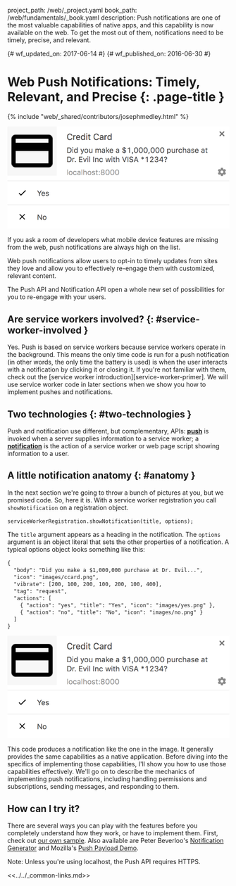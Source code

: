project_path: /web/_project.yaml
book_path: /web/fundamentals/_book.yaml
description: Push notifications are one of the most valuable capabilities of native apps, and this capability is now available on the web. To get the most out of them, notifications need to be timely, precise, and relevant.

{# wf_updated_on: 2017-06-14 #}
{# wf_published_on: 2016-06-30 #}

# Web Push Notifications: Timely, Relevant, and Precise {: .page-title }

{% include "web/_shared/contributors/josephmedley.html" %}


<img src="images/cc-good.png" alt="Example Notification" class="attempt-right">

If you ask a room of developers what mobile device features are missing from
the web, push notifications are always high on the list.

Web push notifications allow users to opt-in to timely updates from sites
they love and allow you to effectively re-engage them with customized,
relevant content.

The Push API and Notification API open a whole new set of possibilities for
you to re-engage with your users.

## Are service workers involved? {: #service-worker-involved }

Yes. Push is based on service workers because service workers operate in the
background. This means the only time code is run for a push notification (in
other words, the only time the battery is used) is when the user interacts with
a notification by clicking it or closing it.   If you're not familiar with them,
check out the  [service worker introduction][service-worker-primer]. We will use
service worker code in later sections when we show you how to implement pushes
and notifications.

## Two technologies {: #two-technologies }

Push and notification use different, but complementary, APIs:
[**push**](https://developer.mozilla.org/en-US/docs/Web/API/Push_API) is
invoked when a server supplies information to a service worker; a
[**notification**](https://developer.mozilla.org/en-US/docs/Web/API/Notifications_API)
is the action of a service worker or web page script showing information
to a user.

## A little notification anatomy {: #anatomy }

In the next section we're going to throw a bunch of pictures at you, but we
promised code. So, here it is. With a service worker registration you call
`showNotification` on a registration object.


    serviceWorkerRegistration.showNotification(title, options);


The `title` argument appears as a heading in the notification. The `options`
argument is an object literal that sets the other properties of a notification.
A typical options object looks something like this:


    {
      "body": "Did you make a $1,000,000 purchase at Dr. Evil...",
      "icon": "images/ccard.png",
      "vibrate": [200, 100, 200, 100, 200, 100, 400],
      "tag": "request",
      "actions": [
        { "action": "yes", "title": "Yes", "icon": "images/yes.png" },
        { "action": "no", "title": "No", "icon": "images/no.png" }
      ]
    }

<img src="images/cc-good.png" alt="Example Notification" class="attempt-right">

This code produces a notification like the one in the image. It generally
provides the same capabilities as a native application. Before diving into the
specifics of implementing those capabilities, I'll show you how to use those
capabilities effectively.   We'll go on to describe the mechanics of
implementing push notifications, including handling permissions and
subscriptions, sending messages, and responding to them.

## How can I try it?

There are several ways you can play with the features before you completely
understand how they work, or have to implement them. First, check out
[our own sample](https://github.com/GoogleChrome/samples/tree/gh-pages/push-messaging-and-notifications).
Also available are Peter Beverloo's
[Notification Generator](https://tests.peter.sh/notification-generator/)
and Mozilla's [Push Payload Demo](https://serviceworke.rs/push-payload_demo.html).

Note: Unless you're using localhost, the Push API requires HTTPS.

<<../../_common-links.md>>
